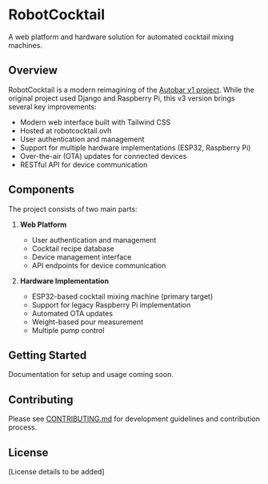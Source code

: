 # RobotCocktail

A web platform and hardware solution for automated cocktail mixing machines.

## Overview

RobotCocktail is a modern reimagining of the [Autobar v1 project](https://github.com/vtalpaert/autobar). While the original project used Django and Raspberry Pi, this v3 version brings several key improvements:

- Modern web interface built with Tailwind CSS
- Hosted at robotcocktail.ovh
- User authentication and management
- Support for multiple hardware implementations (ESP32, Raspberry Pi)
- Over-the-air (OTA) updates for connected devices
- RESTful API for device communication

## Components

The project consists of two main parts:

1. **Web Platform**
   - User authentication and management
   - Cocktail recipe database
   - Device management interface
   - API endpoints for device communication

2. **Hardware Implementation** 
   - ESP32-based cocktail mixing machine (primary target)
   - Support for legacy Raspberry Pi implementation
   - Automated OTA updates
   - Weight-based pour measurement
   - Multiple pump control

## Getting Started

Documentation for setup and usage coming soon.

## Contributing

Please see [CONTRIBUTING.md](CONTRIBUTING.md) for development guidelines and contribution process.

## License

[License details to be added]
